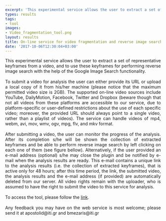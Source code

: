 ```yaml
---
excerpt: 'This experimental service allows the user to extract a set of representative keyframes from a video, and to use these keyframes for performing reverse image search with the help of the Google Image Search functionality'
types: results
tags:
- tool
images:
- Video_fragmentation_tool.png
layout: results
title: On-line service for video fragmentation and reverse image search
date: '2017-10-06T12:30:04+03:00'
---
```

<div style="text-align: justify;">This experimental service allows the user to extract a set of representative keyframes from a video, and to use these keyframes for performing reverse image search with the help of the Google Image Search functionality.</div>
<div style="text-align: justify;">&nbsp;</div>
<div style="text-align: justify;">To submit a video for analysis the user can either provide its URL or upload a local copy of it from his/her machine (please notice that the maximum permitted video size is 2GB). The supported on-line video sources include YouTube, DailyMotion, Facebook, Twitter and Dropbox (beware though that not all videos from these platforms are accessible to our service, due to platform-specific or user-defined restrictions about the use of each specific video; moreover, the provided URL should always point to a single video, rather than a playlist of videos). The service can handle videos of mp4, webm, avi, mov, wmv, ogv, mpg, flv, and mkv format.</div>
<div style="text-align: justify;">&nbsp;</div>
<div style="text-align: justify;">After submitting a video, the user can monitor the progress of the analysis. After its completion s/he will be shown the collection of extracted keyframes and be able to perform reverse image search by left clicking on each one of them (see figure bellow). Alternatively, if the user provided an e-mail address (optional) s/he may close the plugin and be notified by e-mail when the analysis results are ready. This e-mail contains a unique link to the analysis results (i.e. the collection of extracted keyframes), that is active only for 48 hours; after this time period, the link, the submitted video, the analysis results and the e-mail address (if provided) are automatically deleted from our server. All video rights remain with the uploader, who is assumed to have the right to submit the video to this service for analysis.</div>
<div style="text-align: justify;">&nbsp;</div>
<div style="text-align: justify;">To access the tool, please follow the <a href="http://multimedia3.iti.gr/videofragmentation_v5/service/start.html">link</a>.</div>
<div style="text-align: justify;">&nbsp;</div>
<div style="text-align: justify;">Any feedback you may have on the web service is most welcome; please send it at apostolid@iti.gr and bmezaris@iti.gr</div>
<div style="text-align: justify;">&nbsp;</div>
<div>&nbsp;</div>
